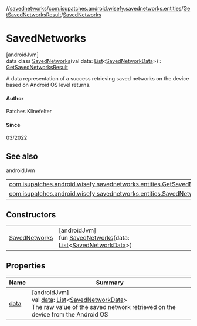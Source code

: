 //[savednetworks](../../../../index.md)/[com.isupatches.android.wisefy.savednetworks.entities](../../index.md)/[GetSavedNetworksResult](../index.md)/[SavedNetworks](index.md)

# SavedNetworks

[androidJvm]\
data class [SavedNetworks](index.md)(val data: [List](https://kotlinlang.org/api/latest/jvm/stdlib/kotlin.collections/-list/index.html)&lt;[SavedNetworkData](../../-saved-network-data/index.md)&gt;) : [GetSavedNetworksResult](../index.md)

A data representation of a success retrieving saved networks on the device based on Android OS level returns.

#### Author

Patches Klinefelter

#### Since

03/2022

## See also

androidJvm

| | |
|---|---|
| [com.isupatches.android.wisefy.savednetworks.entities.GetSavedNetworksResult](../index.md) |  |
| [com.isupatches.android.wisefy.savednetworks.entities.SavedNetworkData](../../-saved-network-data/index.md) |  |

## Constructors

| | |
|---|---|
| [SavedNetworks](-saved-networks.md) | [androidJvm]<br>fun [SavedNetworks](-saved-networks.md)(data: [List](https://kotlinlang.org/api/latest/jvm/stdlib/kotlin.collections/-list/index.html)&lt;[SavedNetworkData](../../-saved-network-data/index.md)&gt;) |

## Properties

| Name | Summary |
|---|---|
| [data](data.md) | [androidJvm]<br>val [data](data.md): [List](https://kotlinlang.org/api/latest/jvm/stdlib/kotlin.collections/-list/index.html)&lt;[SavedNetworkData](../../-saved-network-data/index.md)&gt;<br>The raw value of the saved network retrieved on the device from the Android OS |
